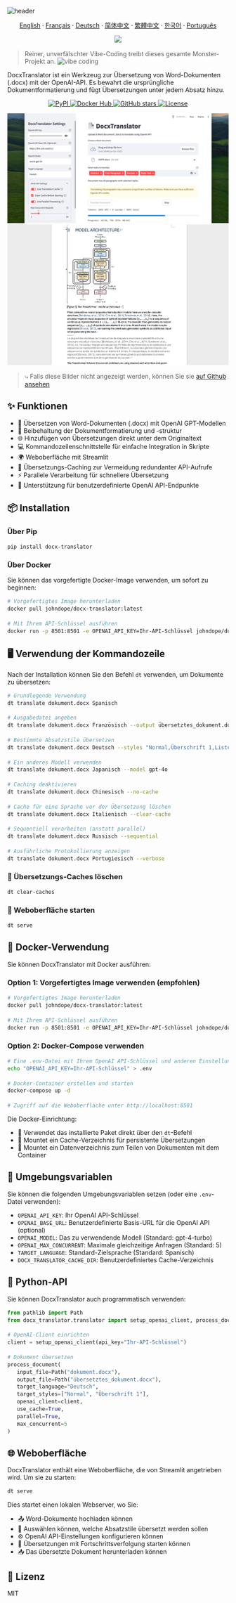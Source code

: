![header](https://capsule-render.vercel.app/api?type=waving&color=6eed4c&height=300&section=header&text=Docx%20Translator&fontSize=90&fontAlignY=40&animation=fadeIn&desc=Immersive%20Übersetzung%20von%20Word%20docx%20Dateien)

<p align="center"> 
  <a href="/README.md">English</a> 
  ·
  <a href="/docs/README_fr.md">Français</a>
  ·
  <a href="/docs/README_de.md">Deutsch</a>
  ·
  <a href="/docs/README_zh-cn.md">简体中文</a>  
  ·
  <a href="/docs/README_zh-tw.md">繁體中文</a>
  ·
  <a href="/docs/README_kr.md">한국어</a> 
  ·
  <a href="/docs/README_pt.md">Português</a>
</p>

<p align="center">
<img src="https://img.shields.io/badge/100%25_vibe_coding-6eed4c?style=for-the-badge">
</p>

> Reiner, unverfälschter Vibe-Coding treibt dieses gesamte Monster-Projekt an. <img src="https://emojik.vercel.app/s/🤖_😎?size=32" width="16px" alt="vibe coding" />

DocxTranslator ist ein Werkzeug zur Übersetzung von Word-Dokumenten (.docx) mit der OpenAI-API. Es bewahrt die ursprüngliche Dokumentformatierung und fügt Übersetzungen unter jedem Absatz hinzu.

<p align="center">
  <a href="https://pypi.org/project/docx-translator/">
    <img src="https://img.shields.io/pypi/v/docx-translator?color=blue&logo=pypi&logoColor=white" alt="PyPI">
  </a>
  <a href="https://hub.docker.com/r/johndope/docx-translator">
    <img src="https://img.shields.io/docker/pulls/johndope/docx-translator?color=blue&logo=docker&logoColor=white" alt="Docker Hub">
  </a>
  <a href="https://github.com/john-theo/docx-translator">
    <img src="https://img.shields.io/github/stars/john-theo/docx-translator" alt="GitHub stars">
  </a>
  <a href="https://github.com/john-theo/docx-translator">
    <img src="https://img.shields.io/github/license/john-theo/docx-translator?color=green" alt="License">
  </a>
</p>

<img src="../static/app.jpg">
<img src="../static/demo.jpg">

> ⤷ Falls diese Bilder nicht angezeigt werden, können Sie sie [auf Github ansehen](https://github.com/john-theo/docx-translator)

## ✨ Funktionen

- 🔄 Übersetzen von Word-Dokumenten (.docx) mit OpenAI GPT-Modellen
- 🎨 Beibehaltung der Dokumentformatierung und -struktur
- 🌐 Hinzufügen von Übersetzungen direkt unter dem Originaltext
- 💻 Kommandozeilenschnittstelle für einfache Integration in Skripte
- 🌍 Weboberfläche mit Streamlit
- 💾 Übersetzungs-Caching zur Vermeidung redundanter API-Aufrufe
- ⚡ Parallele Verarbeitung für schnellere Übersetzung
- 🔧 Unterstützung für benutzerdefinierte OpenAI API-Endpunkte

## 📦 Installation

### Über Pip
```bash
pip install docx-translator
```

### Über Docker
Sie können das vorgefertigte Docker-Image verwenden, um sofort zu beginnen:

```bash
# Vorgefertigtes Image herunterladen
docker pull johndope/docx-translator:latest

# Mit Ihrem API-Schlüssel ausführen
docker run -p 8501:8501 -e OPENAI_API_KEY=Ihr-API-Schlüssel johndope/docx-translator
```

## 🖥️ Verwendung der Kommandozeile

Nach der Installation können Sie den Befehl `dt` verwenden, um Dokumente zu übersetzen:

```bash
# Grundlegende Verwendung
dt translate dokument.docx Spanisch

# Ausgabedatei angeben
dt translate dokument.docx Französisch --output übersetztes_dokument.docx

# Bestimmte Absatzstile übersetzen
dt translate dokument.docx Deutsch --styles "Normal,Überschrift 1,Listenabsatz"

# Ein anderes Modell verwenden
dt translate dokument.docx Japanisch --model gpt-4o

# Caching deaktivieren
dt translate dokument.docx Chinesisch --no-cache

# Cache für eine Sprache vor der Übersetzung löschen
dt translate dokument.docx Italienisch --clear-cache

# Sequentiell verarbeiten (anstatt parallel)
dt translate dokument.docx Russisch --sequential

# Ausführliche Protokollierung anzeigen
dt translate dokument.docx Portugiesisch --verbose
```

### 🧹 Übersetzungs-Caches löschen

```bash
dt clear-caches
```

### 🚀 Weboberfläche starten

```bash
dt serve
```

## 🐳 Docker-Verwendung

Sie können DocxTranslator mit Docker ausführen:

### Option 1: Vorgefertigtes Image verwenden (empfohlen)

```bash
# Vorgefertigtes Image herunterladen
docker pull johndope/docx-translator:latest

# Mit Ihrem API-Schlüssel ausführen
docker run -p 8501:8501 -e OPENAI_API_KEY=Ihr-API-Schlüssel johndope/docx-translator
```

### Option 2: Docker-Compose verwenden

```bash
# Eine .env-Datei mit Ihrem OpenAI API-Schlüssel und anderen Einstellungen erstellen
echo "OPENAI_API_KEY=Ihr-API-Schlüssel" > .env

# Docker-Container erstellen und starten
docker-compose up -d

# Zugriff auf die Weboberfläche unter http://localhost:8501
```

Die Docker-Einrichtung:
- 📂 Verwendet das installierte Paket direkt über den `dt`-Befehl
- 💽 Mountet ein Cache-Verzeichnis für persistente Übersetzungen
- 📁 Mountet ein Datenverzeichnis zum Teilen von Dokumenten mit dem Container

## 🔑 Umgebungsvariablen

Sie können die folgenden Umgebungsvariablen setzen (oder eine `.env`-Datei verwenden):

- `OPENAI_API_KEY`: Ihr OpenAI API-Schlüssel
- `OPENAI_BASE_URL`: Benutzerdefinierte Basis-URL für die OpenAI API (optional)
- `OPENAI_MODEL`: Das zu verwendende Modell (Standard: gpt-4-turbo)
- `OPENAI_MAX_CONCURRENT`: Maximale gleichzeitige Anfragen (Standard: 5)
- `TARGET_LANGUAGE`: Standard-Zielsprache (Standard: Spanisch)
- `DOCX_TRANSLATOR_CACHE_DIR`: Benutzerdefiniertes Cache-Verzeichnis

## 🐍 Python-API

Sie können DocxTranslator auch programmatisch verwenden:

```python
from pathlib import Path
from docx_translator.translator import setup_openai_client, process_document

# OpenAI-Client einrichten
client = setup_openai_client(api_key="Ihr-API-Schlüssel")

# Dokument übersetzen
process_document(
   input_file=Path("dokument.docx"),
   output_file=Path("übersetztes_dokument.docx"),
   target_language="Deutsch",
   target_styles=["Normal", "Überschrift 1"],
   openai_client=client,
   use_cache=True,
   parallel=True,
   max_concurrent=5
)
```

## 🌐 Weboberfläche

DocxTranslator enthält eine Weboberfläche, die von Streamlit angetrieben wird. Um sie zu starten:

```bash
dt serve
```

Dies startet einen lokalen Webserver, wo Sie:
- 📤 Word-Dokumente hochladen können
- 🎯 Auswählen können, welche Absatzstile übersetzt werden sollen
- ⚙️ OpenAI API-Einstellungen konfigurieren können
- 🚀 Übersetzungen mit Fortschrittsverfolgung starten können
- 📥 Das übersetzte Dokument herunterladen können

## 📜 Lizenz

MIT 